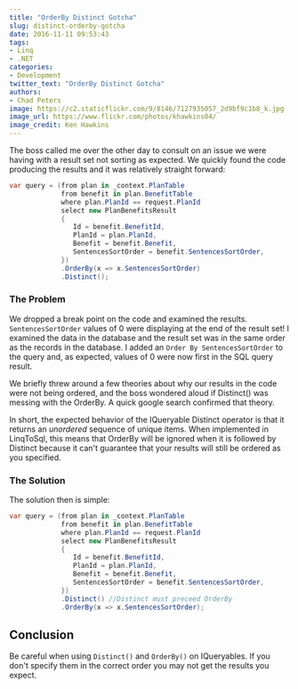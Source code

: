 ```yaml
---
title: "OrderBy Distinct Gotcha"
slug: distinct-orderby-gotcha
date: 2016-11-11 09:53:43
tags: 
- Linq
- .NET
categories: 
- Development
twitter_text: "OrderBy Distinct Gotcha"
authors: 
- Chad Peters
image: https://c2.staticflickr.com/9/8146/7127935057_2d9bf9c1b8_k.jpg
image_url: https://www.flickr.com/photos/khawkins04/
image_credit: Ken Hawkins
---
```


The boss called me over the other day to consult on an issue we were having with a result set not sorting as expected. We quickly found the code producing the results and it was relatively straight forward:

```csharp
var query = (from plan in _context.PlanTable
             from benefit in plan.BenefitTable
             where plan.PlanId == request.PlanId
             select new PlanBenefitsResult
             {
                Id = benefit.BenefitId,
                PlanId = plan.PlanId,
                Benefit = benefit.Benefit,
                SentencesSortOrder = benefit.SentencesSortOrder,
             })
             .OrderBy(x => x.SentencesSortOrder)
             .Distinct();
```

### The Problem

We dropped a break point on the code and examined the results. `SentencesSortOrder` values of 0 were displaying at the end of the result set! I examined the data in the database and the result set was in the same order as the records in the database. I added an `Order By SentencesSortOrder` to the query and, as expected, values of 0 were now first in the SQL query result.

We briefly threw around a few theories about why our results in the code were not being ordered, and the boss wondered aloud if Distinct() was messing with the OrderBy. A quick google search confirmed that theory. 

In short, the expected behavior of the IQueryable Distinct operator is that it returns an _unordered_ sequence of unique items. When implemented in LinqToSql, this means that OrderBy will be ignored when it is followed by Distinct because it can't guarantee that your results will still be ordered as you specified.

### The Solution

The solution then is simple:

```csharp
var query = (from plan in _context.PlanTable
             from benefit in plan.BenefitTable
             where plan.PlanId == request.PlanId
             select new PlanBenefitsResult
             {
                Id = benefit.BenefitId,
                PlanId = plan.PlanId,
                Benefit = benefit.Benefit,
                SentencesSortOrder = benefit.SentencesSortOrder,
             })
             .Distinct() //Distinct must preceed OrderBy
             .OrderBy(x => x.SentencesSortOrder);
```

## Conclusion

Be careful when using `Distinct()` and `OrderBy()` on IQueryables. If you don't specify them in the correct order you may not get the results you expect.

